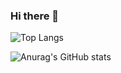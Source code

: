 ### Hi there 👋

![Top Langs](https://github-readme-stats.vercel.app/api/top-langs/?username=anuraghazra&langs_count=8)

![Anurag's GitHub stats](https://github-readme-stats.vercel.app/api?username=myamusashi&show_icons=true&theme=radical)
